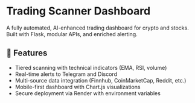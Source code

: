 # Trading Scanner Dashboard

A fully automated, AI-enhanced trading dashboard for crypto and stocks. Built with Flask, modular APIs, and enriched alerting.

## 🚀 Features

- Tiered scanning with technical indicators (EMA, RSI, volume)
- Real-time alerts to Telegram and Discord
- Multi-source data integration (Finnhub, CoinMarketCap, Reddit, etc.)
- Mobile-first dashboard with Chart.js visualizations
- Secure deployment via Render with environment variables


